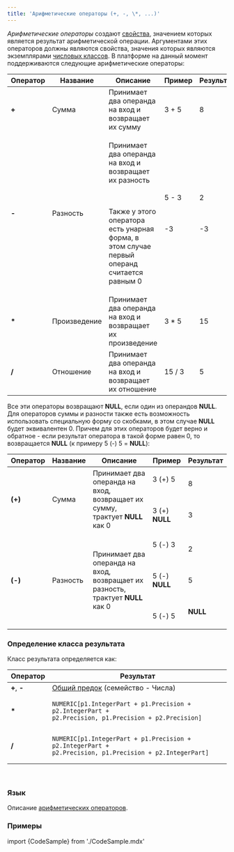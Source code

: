 ```yaml
---
title: 'Арифметические операторы (+, -, \*, ...)'
---
```


*Арифметические операторы* создают [свойства](Свойства.md), значением которых является результат арифметической операции. Аргументами этих операторов должны являются свойства, значения которых являются экземплярами [числовых классов](Встроенные_классы.md). В платформе на данный момент поддерживаются следующие арифметические операторы:

|Оператор|Название|Описание|Пример|Результат|
|---|---|---|---|---|
|<strong>+</strong>|Сумма|Принимает два операнда на вход и возвращает их сумму|3 + 5|8|
|<strong>-</strong>|Разность|<p>Принимает два операнда на вход и возвращает их разность</p><br/><p>Также у этого оператора есть унарная форма, в этом случае первый операнд считается равным 0</p>|<p>5 - 3</p><br/><p>-3</p>|<p>2</p><br/><p>-3</p>|
|<strong>*</strong>|Произведение|Принимает два операнда на вход и возвращает их произведение|3 * 5|15|
|<strong>/</strong>|Отношение|Принимает два операнда на вход и возвращает их отношение|15 / 3|5|

Все эти операторы возвращают **NULL**, если один из операндов **NULL**. Для операторов суммы и разности также есть возможность использовать специальную форму со скобками, в этом случае **NULL** будет эквивалентен 0. Причем для этих операторов будет верно и обратное - если результат оператора в такой форме равен 0, то возвращается **NULL** (к примеру 5 (-) 5 = **NULL**):

|<strong>Оператор</strong>|<strong>Название</strong>|<strong>Описание</strong>|<strong>Пример</strong>|<strong>Результат</strong>|
|---|---|---|---|---|
|<strong>(+)</strong>|Сумма|Принимает два операнда на вход, возвращает их сумму, трактует <strong>NULL</strong> как 0|<p>3 (+) 5</p><br/><p>3 (+) <strong>NULL</strong></p>|<p>8</p><br/><p>3</p>|
|<strong>(-)</strong>|Разность|Принимает два операнда на вход, возвращает их разность, трактует <strong>NULL</strong> как 0|<p>5 (-) 3</p><br/><p>5 (-) <strong>NULL</strong></p><br/><p>5 (-) 5</p>|<p>2</p><br/><p>5</p><br/><p><strong>NULL</strong></p>|

### Определение класса результата

Класс результата определяется как:

|Оператор|Результат|
|---|---|
|<strong>+</strong>, <strong>-</strong>|[Общий предок](Встроенные_классы.md#общий-предок) (семейство - Числа)|
|<strong>*</strong>|<pre><code>NUMERIC[p1.IntegerPart + p1.Precision + p2.IntegerPart + p2.Precision, p1.Precision + p2.Precision]</code></pre>|
|<strong>/</strong>|<pre><code>NUMERIC[p1.IntegerPart + p1.Precision + p2.IntegerPart + p2.Precision, p1.Precision + p2.IntegerPart]</code></pre>|

 

### Язык

Описание [арифметических операторов](Арифметические_операторы.md).

### Примеры

import {CodeSample} from './CodeSample.mdx'

<CodeSample url="https://ru-documentation.lsfusion.org/sample?file=OperatorPropertySample&block=arithmetic"/>
